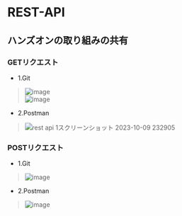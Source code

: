 # REST-API<br>
## ハンズオンの取り組みの共有<br>
### GETリクエスト<br>
- 1.Git<br>
> ![image](https://github.com/kainuma-sn/REST-API/assets/145829664/4a22e1be-6541-422d-851c-babbe70267f9)<br>
> ![image](https://github.com/kainuma-sn/REST-API/assets/145829664/913c900d-62ce-425b-bc94-083dd9ea101a)<br>
- 2.Postman<br>
> ![rest api 1スクリーンショット 2023-10-09 232905](https://github.com/kainuma-sn/REST-API/assets/145829664/cff66b1c-8c92-42df-9349-9420868933ed)<br>
### POSTリクエスト<br>
- 1.Git<br>
> ![image](https://github.com/kainuma-sn/REST-API/assets/145829664/c8b84611-74e8-4ffa-aa24-993066efb659)<br>
- 2.Postman<br>
> ![image](https://github.com/kainuma-sn/REST-API/assets/145829664/01246fb7-f8bb-4804-a51a-21c05e1c4d5c)<br>
